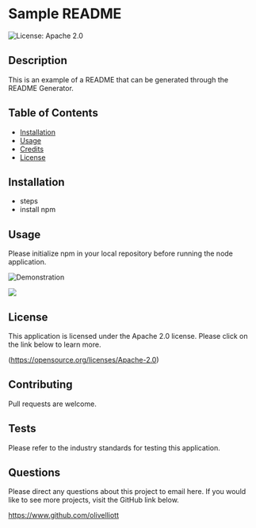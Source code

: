 # Sample README

![License: Apache 2.0](https://img.shields.io/badge/License-Apache_2.0-blue.svg)

## Description
This is an example of a README that can be generated through the README Generator.

## Table of Contents
- [Installation](#installation)
- [Usage](#usage)
- [Credits](#credits)
- [License](#license)

## Installation
- steps<br /> 
- install npm

## Usage
Please initialize npm in your local repository before running the node application.

![Demonstration](./readme.gif)

![](./readme.gif)

## License
This application is licensed under the Apache 2.0 license. Please click on the link below to learn more.

(https://opensource.org/licenses/Apache-2.0)


## Contributing

Pull requests are welcome.

## Tests

Please refer to the industry standards for testing this application.

## Questions

Please direct any questions about this project to email here. If you would like to see more projects, visit the GitHub link below.

https://www.github.com/olivelliott
